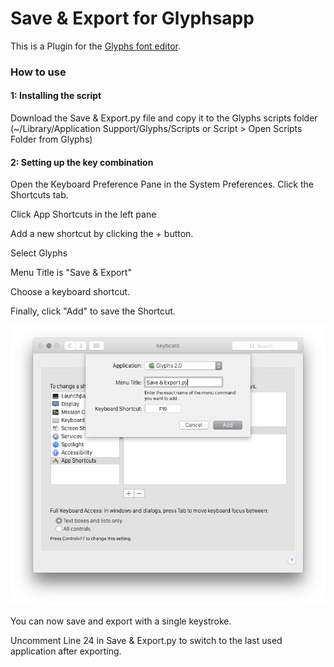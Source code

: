 # Save & Export for Glyphsapp

This is a Plugin for the [Glyphs font editor](http://glyphsapp.com/).

### How to use

#### 1: Installing the script
Download the Save & Export.py file and copy it to the Glyphs scripts folder (~/Library/Application Support/Glyphs/Scripts or Script > Open Scripts Folder from Glyphs)


#### 2: Setting up the key combination

Open the Keyboard Preference Pane in the System Preferences. Click the Shortcuts tab.

Click App Shortcuts in the left pane

Add a new shortcut by clicking the + button.

Select Glyphs

Menu Title is "Save & Export"

Choose a keyboard shortcut.

Finally, click "Add" to save the Shortcut.

![Keyboard Shortcut](screenshot1.png?raw=true "Keyboard Shortcut")


You can now save and export with a single keystroke. 

Uncomment Line 24 in Save & Export.py to switch to the last used application after exporting. 

